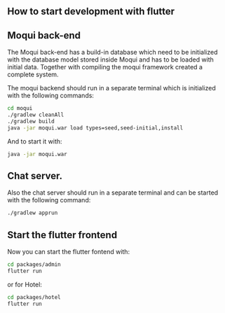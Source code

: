 ## How to start development with flutter
## Moqui back-end

The Moqui back-end has a build-in database which need to be initialized with the database model stored inside Moqui and has to be loaded with initial data. Together with compiling the moqui framework created a complete system.

The moqui backend should run in a separate terminal which is initialized with the following commands:
```bash
cd moqui
./gradlew cleanAll
./gradlew build
java -jar moqui.war load types=seed,seed-initial,install
```

And to start it with:
```bash
java -jar moqui.war
```
## Chat server.

Also the chat server should run in a separate terminal and can be started with the following command:
```sh
./gradlew apprun
```

## Start the flutter frontend

Now you can start the flutter fontend with:

```sh
cd packages/admin
flutter run
```
or for Hotel:
```sh
cd packages/hotel
flutter run
```
